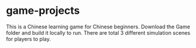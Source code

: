 # game-projects
This is a Chinese learning game for Chinese beginners. 
Download the Game folder and build it locally to run.
There are total 3 different simulation scenes for players to play.
